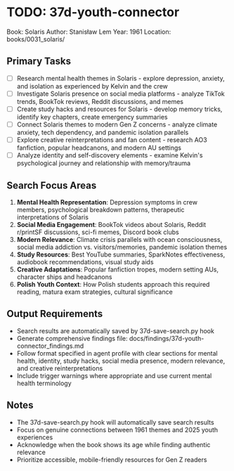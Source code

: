 # TODO: 37d-youth-connector
Book: Solaris
Author: Stanisław Lem
Year: 1961
Location: books/0031_solaris/

## Primary Tasks
- [ ] Research mental health themes in Solaris - explore depression, anxiety, and isolation as experienced by Kelvin and the crew
- [ ] Investigate Solaris presence on social media platforms - analyze TikTok trends, BookTok reviews, Reddit discussions, and memes
- [ ] Create study hacks and resources for Solaris - develop memory tricks, identify key chapters, create emergency summaries
- [ ] Connect Solaris themes to modern Gen Z concerns - analyze climate anxiety, tech dependency, and pandemic isolation parallels
- [ ] Explore creative reinterpretations and fan content - research AO3 fanfiction, popular headcanons, and modern AU settings
- [ ] Analyze identity and self-discovery elements - examine Kelvin's psychological journey and relationship with memory/trauma

## Search Focus Areas
1. **Mental Health Representation**: Depression symptoms in crew members, psychological breakdown patterns, therapeutic interpretations of Solaris
2. **Social Media Engagement**: BookTok videos about Solaris, Reddit r/printSF discussions, sci-fi memes, Discord book clubs
3. **Modern Relevance**: Climate crisis parallels with ocean consciousness, social media addiction vs. visitors/memories, pandemic isolation themes
4. **Study Resources**: Best YouTube summaries, SparkNotes effectiveness, audiobook recommendations, visual study aids
5. **Creative Adaptations**: Popular fanfiction tropes, modern setting AUs, character ships and headcanons
6. **Polish Youth Context**: How Polish students approach this required reading, matura exam strategies, cultural significance

## Output Requirements
- Search results are automatically saved by 37d-save-search.py hook
- Generate comprehensive findings file: docs/findings/37d-youth-connector_findings.md
- Follow format specified in agent profile with clear sections for mental health, identity, study hacks, social media presence, modern relevance, and creative reinterpretations
- Include trigger warnings where appropriate and use current mental health terminology

## Notes
- The 37d-save-search.py hook will automatically save search results
- Focus on genuine connections between 1961 themes and 2025 youth experiences
- Acknowledge when the book shows its age while finding authentic relevance
- Prioritize accessible, mobile-friendly resources for Gen Z readers